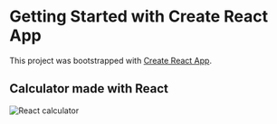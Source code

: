 # Getting Started with Create React App

This project was bootstrapped with [Create React App](https://github.com/facebook/create-react-app).

## Calculator made with React

![React calculator](https://github.com/zFranco1/React-calculator-app/blob/main/src/react%20calculator.png)